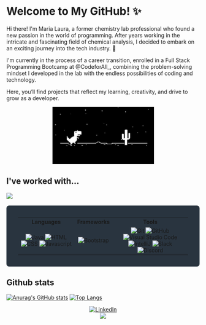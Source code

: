 # Welcome to My GitHub! ✨

Hi there! I'm Maria Laura, a former chemistry lab professional who found a new passion in the world of programming. After years working in the intricate and fascinating field of chemical analysis, I decided to embark on an exciting journey into the tech industry. 🚀

I'm currently in the process of a career transition, enrolled in a Full Stack Programming Bootcamp at @CodeforAll_, combining the problem-solving mindset I developed in the lab with the endless possibilities of coding and technology. 

Here, you’ll find projects that reflect my learning, creativity, and drive to grow as a developer.

<p float="left" align="center">
  <a href="https://github.com/marialaura-b/my-exercises1">
    <img src="https://github.com/marialaura-b/marialaura-b/blob/main/resources/myexercises_teste.jpeg" width="265"/>
  </a>

## **I've worked with...**

<img src="rainbow_strip.png">

<table style="background-color:#29343F;padding:30px;border-radius:7px;">
	<tr>
		<th> Languages </th>
		<th> Frameworks </th>
		<th> Tools </th>
	</tr>
	<tr>
		<td align=center>
			<img src="https://img.shields.io/badge/-Java-DD7700?style=for-the-badge" alt="Java">
			<img src="https://img.shields.io/badge/HTML-FF751B?style=for-the-badge&logo=HTML5&logoColor=FFFFFF" alt="HTML">
			<img src="https://img.shields.io/badge/CSS-00DDFF?style=for-the-badge&logo=CSS3&logoColor=FFFFFF" alt="CSS">
			<img src="https://img.shields.io/badge/Javascript-FFAB00?style=for-the-badge&logo=Javascript&logoColor=FFFFFF" alt="Javascript">
		</td>
		<td align=center>
			<img src="https://img.shields.io/badge/Bootstrap-C635F8?style=for-the-badge&logo=Bootstrap&logoColor=FFFFFF" alt="Bootstrap">
		</td>
		<td align=center>
			<img src="https://img.shields.io/badge/Git-FF5500?style=for-the-badge&logo=Git&logoColor=FFFFFF" alt="Git">
			<img src="https://img.shields.io/badge/GitHub-000000?style=for-the-badge&logo=GitHub&logoColor=FFFFFF" alt="GitHub">
			<img src="https://img.shields.io/badge/Visual Studio Code-5555FF?style=for-the-badge&logo=Visual Studio Code&logoColor=FFFFFF" alt="Visual Studio Code">
			<img src="https://img.shields.io/badge/IntelliJ-DD1100?style=for-the-badge&logo=IntelliJ IDEA&logoColor=FFFFFF" alt="IntelliJ">
			<img src="https://img.shields.io/badge/Slack-74D126?style=for-the-badge&logo=Slack&logoColor=FFFFFF" alt="Slack">
			<img src="https://img.shields.io/badge/Discord-5053FF?style=for-the-badge&logo=Discord&logoColor=FFFFFF" alt="Discord">
		</td>
	</tr>
</table>

## **Github stats**
[![Anurag's GitHub stats](https://github-readme-stats.vercel.app/api?style=for-the-badge&username=marialaura-b&count_private=true&show_icons=true&theme=transparent&hide_border=true&text_color=FFFFFF)](https://github.com/anuraghazra/github-readme-stats)
[![Top Langs](https://github-readme-stats.vercel.app/api/top-langs/?style=for-the-badge&username=marialaura-b&layout=compact&theme=transparent&hide_border=true&text_color=FFFFFF)](https://github.com/anuraghazra/github-readme-stats)

<div align="center">
	<a href="https://www.linkedin.com/in/marialaura-b/">
		<img src="https://img.shields.io/badge/-Visit my LinkedIn-2975FE?style=for-the-badge&logo=LinkedIn&logoColor=FFFFFF" alt="LinkedIn">
	</a>
</div>

<div align=center>
	</a>
	  <img src="https://komarev.com/ghpvc/?username=marialaura-b&style=for-the-badge&color=red"></a>
	</a>
</div>

<!-- <img src="https://img.shields.io/badge/-Assembly-lightgrey?style=for-the-badge&logo=AssemblyScript&logoColor=FFFFFF" alt="Assembly">
<img src="https://img.shields.io/badge/Prolog-AADD?style=for-the-badge" alt="Prolog">
<img src="https://img.shields.io/badge/Haskell-AA00DD?style=for-the-badge&logo=Haskell&logoColor=FFFFFF" alt="Haskell"> 


<img src="rainbow_strip.png">

## 📊 GitHub Stats

<div align="center">

### Maria Laura's GitHub Stats 📈

| **Metric**                | **Value**    |
|---------------------------|--------------|
| 🌟 **Total Stars Earned** | 200          |
| 📅 **Total Commits (2024)** | 158          |
| 🔗 **Total PRs**           | 36           |
| 🐛 **Total Issues**        | 86           |
| 📂 **Contributed to (last year)** | 3 |

---

### 📌 **Most Used Languages**

![Most Used Languages](https://github-readme-stats.vercel.app/api/top-langs/?username=yourusername&layout=compact&theme=radical)

---

### 🏆 **GitHub Profile Score**

![Your Profile Grade](https://github-readme-stats.vercel.app/api?username=yourusername&show_icons=true&theme=radical)

---

### 🔗 **Connect with Me**

[![LinkedIn Badge](https://img.shields.io/badge/-Visit%20my%20LinkedIn-blue?style=flat-square&logo=Linkedin&logoColor=white&link=https://www.linkedin.com/in/yourprofile)](https://www.linkedin.com/in/marialaura-b)

---

**Profile Views**:  
![Profile Views](https://komarev.com/ghpvc/?username=yourusername&color=red&style=flat)

</div>

## 🔧 Skills & Technologies

Here are some of the tools and technologies I often work with:

- **Programming Languages**: Java, JavaScript, SQL.
- **Frameworks & Libraries**: JUnit, Bootstrap, Spring Framework.
- **Tools & Platforms**: Maven, Tomcat, CSS, HTML.

## 📬 Let's Connect!

Feel free to reach out — I’d love to collaborate or chat about exciting ideas:

- **Email**: [marialaura.borgesfranchini@gmail.com](marialaura.borgesfranchini@gmail.com)
- **LinkedIn**: [in/marialauraborges](www.linkedin.com/in/marialauraborges)
  
---


Made with ❤️ and lots of ☕ by marialaura-b.  

<!--
**marialaura-b/marialaura-b** is a ✨ _special_ ✨ repository because its `README.md` (this file) appears on your GitHub profile.

Here are some ideas to get you started:

- 🔭 I’m currently working on ...
- 🌱 I’m currently learning ...
- 👯 I’m looking to collaborate on ...
- 🤔 I’m looking for help with ...
- 💬 Ask me about ...
- 📫 How to reach me: ...
- 😄 Pronouns: ...
- ⚡ Fun fact: ...
-->
